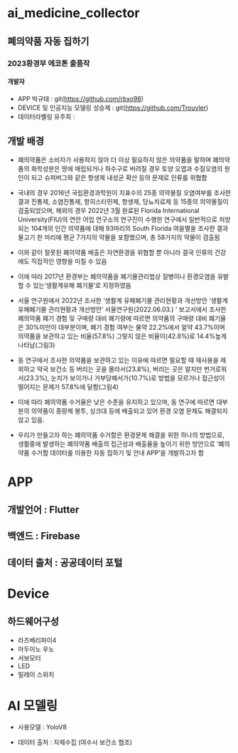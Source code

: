 # ai_medicine_collector
## 폐의약품 자동 집하기
### 2023환경부 에코톤 출품작

#### 개발자
- APP 박규태 : git(https://github.com/rbxo98)
- DEVICE 및 인공지능 모델링 성승제 : git(https://github.com/Trouvler)
- 데이터라벨링 유주희 : 
## 개발 배경
*  폐의약품은 소비자가 사용하지 않아 더 이상 필요하지 않은 의약품을 말하며 폐의약품의 화학성분은 땅에 매립되거나 하수구로 버려질 경우 토양 오엽과 수질오염의 원인이 되고 슈퍼버그와 같은 항생제 내성균 확산 등의 문제로 인류를 위협함
* 국내의 경우 2016년 국립환경과학원이 지표수의 25종 의약물질 오염여부를 조사한 결과 진통제, 소염진통제, 항히스타민제, 항생제, 당뇨치료제 등 15종의 의약물질이 검출되었으며, 해외의 경우 2022년 3월 완료된 Florida International University(FIU)의 연안 어업 연구소의 연구진이 수행한 연구에서 일반적으로 처방되는 104개의 인간 의약품에 대해 93마리의 South Florida 여을멸을 조사한 결과 물고기 한 마리에 평균 7가지의 약물을 포함했으며, 총 58가지의 약물이 검출됨
* 이와 같이 잘못된 폐의약품 배출은 자연환경을 위협할 뿐 아니라 결국 인류의 건강에도 직접적인 영향을 미칠 수 있음
* 이에 따라 2017년 환경부는 폐의약품을 폐기물관리법상 질병이나 환경오염을 유발할 수 있는‘생활계유해 폐기물’로 지정하였음
* 서울 연구원에서 2022년 조사한 ‘생활계 유해폐기물 관리현황과 개선방안 ‘생활계 유해폐기물 관리현황과 개선방안’ 서울연구원(2022.06.03.) 
’ 보고서에서 조사한 폐의약품 폐기 경험 및 구매량 대비 폐기량에 따르면 의약품의 구매량 대비 폐기율은 30%미만이 대부분이며, 폐기 경험 여부는 물약 22.2%에서 알약 43.7%이며 의약품을 보관하고 있는 비율(57.8%) 그렇지 않은 비율이(42.8%)로 14.4%높게 나타남(그림3)

* 동 연구에서 조사한 의약품을 보관하고 있는 이유에 따르면 필요할 때 재사용을 제외하고 약국 보건소 등 버리는 곳을 몰라서(23.8%), 버리는 곳은 알지만 번거로워서(23.3%), 눈치가 보이거나 거부당해서가(10.7%)로 방법을 모르거나 접근성이 떨어지는 문제가 57.8%에 달함(그림4)

* 이에 따라 폐의약품 수거율은 낮은 수준을 유지하고 있으며, 동 연구에 따르면 대부분의 의약품이 종량제 봉투, 싱크대 등에 배출되고 있어 환경 오염 문제도 해결되지 않고 있음.

* 우리가 만들고자 하는 폐의약품 수거함은 환경문제 해결을 위한 하나의 방법으로, 생활중에 발생하는 폐의약품 배출의 접근성과 배출율을 높이기 위한 방안으로 ‘폐의약품 수거함 데이터를 이용한 자동 집하기 및 안내 APP’을 개발하고자 함 


# APP
## 개발언어 : Flutter
## 백엔드 : Firebase
## 데이터 출처 : 공공데이터 포털

# Device
## 하드웨어구성
- 라즈베리파이4
- 아두이노 우노
- 서보모터
- LED
- 릴레이 스위치

# AI 모델링
- 사용모델 : YoloV8
+ 데이터 출처 : 자체수집 (여수시 보건소 협조)
